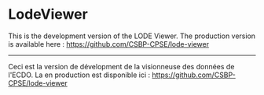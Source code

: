 # LodeViewer

This is the development version of the LODE Viewer. The production version is available here : https://github.com/CSBP-CPSE/lode-viewer

---------------------------------------------------------------------

Ceci est la version de dévelopment de la visionneuse des données de l'ECDO. La en production est disponible ici : https://github.com/CSBP-CPSE/lode-viewer 
